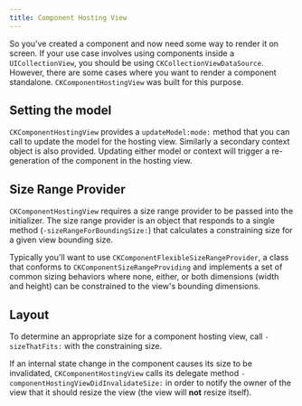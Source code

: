 ```yaml
---
title: Component Hosting View
---
```


So you've created a component and now need some way to render it on screen. If your use case involves using components inside a `UICollectionView`, you should be using `CKCollectionViewDataSource`. However, there are some cases where you want to render a component standalone. `CKComponentHostingView` was built for this purpose.

## Setting the model

`CKComponentHostingView` provides a `updateModel:mode:` method that you can call to update the model for the hosting view. Similarly a secondary context object is also provided. Updating either model or context will trigger a re-generation of the component in the hosting view.

## Size Range Provider

`CKComponentHostingView` requires a size range provider to be passed into the initializer. The size range provider is an object that responds to a single method (`-sizeRangeForBoundingSize:`) that calculates a constraining size for a given view bounding size.

Typically you'll want to use `CKComponentFlexibleSizeRangeProvider`, a class that conforms to `CKComponentSizeRangeProviding` and implements a set of common sizing behaviors where none, either, or both dimensions (width and height) can be constrained to the view's bounding dimensions.

## Layout  

To determine an appropriate size for a component hosting view, call `-sizeThatFits:` with the constraining size.

If an internal state change in the component causes its size to be invalidated, `CKComponentHostingView` calls its delegate method `-componentHostingViewDidInvalidateSize:` in order to notify the owner of the view that it should resize the view (the view will **not** resize itself).

